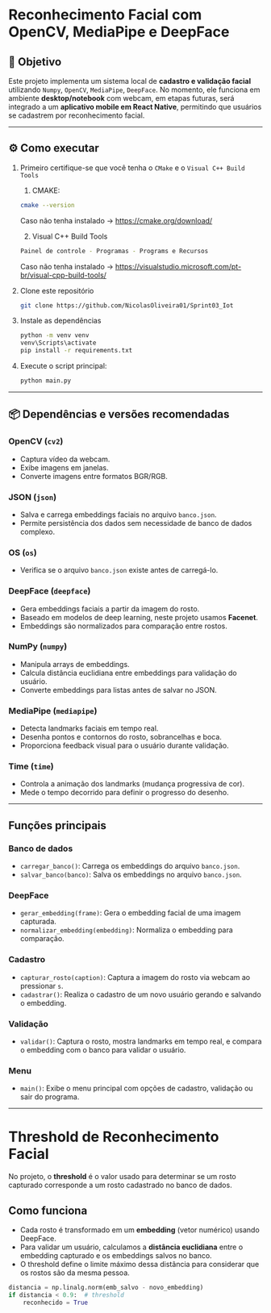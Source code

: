 # Reconhecimento Facial com OpenCV, MediaPipe e DeepFace

## 📌 Objetivo
Este projeto implementa um sistema local de **cadastro e validação facial** utilizando `Numpy`, `OpenCV`, `MediaPipe`, `DeepFace`. No momento, 
ele funciona em ambiente **desktop/notebook** com webcam, em etapas futuras, será integrado a um **aplicativo mobile em React Native**, 
permitindo que usuários se cadastrem por reconhecimento facial.

---

## ⚙️ Como executar
1. Primeiro certifique-se que você tenha o `CMake` e o `Visual C++ Build Tools`
    1. CMAKE:
    ```bash
    cmake --version
    ```
   Caso não tenha instalado -> https://cmake.org/download/
    
    2. Visual C++ Build Tools
    ```bash
    Painel de controle - Programas - Programs e Recursos
    ```
   Caso não tenha instalado -> https://visualstudio.microsoft.com/pt-br/visual-cpp-build-tools/
2. Clone este repositório  
    ```bash
    git clone https://github.com/NicolasOliveira01/Sprint03_Iot
    ```
3. Instale as dependências
    ```bash
    python -m venv venv
    venv\Scripts\activate
    pip install -r requirements.txt
    ```
5. Execute o script principal:
   ```bash
   python main.py
   ```
   
---

## 📦 Dependências e versões recomendadas

### **OpenCV (`cv2`)**
- Captura vídeo da webcam.
- Exibe imagens em janelas.
- Converte imagens entre formatos BGR/RGB.

### **JSON (`json`)**
- Salva e carrega embeddings faciais no arquivo `banco.json`.
- Permite persistência dos dados sem necessidade de banco de dados complexo.

### **OS (`os`)**
- Verifica se o arquivo `banco.json` existe antes de carregá-lo.

### **DeepFace (`deepface`)**
- Gera embeddings faciais a partir da imagem do rosto.
- Baseado em modelos de deep learning, neste projeto usamos **Facenet**.
- Embeddings são normalizados para comparação entre rostos.

### **NumPy (`numpy`)**
- Manipula arrays de embeddings.
- Calcula distância euclidiana entre embeddings para validação do usuário.
- Converte embeddings para listas antes de salvar no JSON.

### **MediaPipe (`mediapipe`)**
- Detecta landmarks faciais em tempo real.
- Desenha pontos e contornos do rosto, sobrancelhas e boca.
- Proporciona feedback visual para o usuário durante validação.

### **Time (`time`)**
- Controla a animação dos landmarks (mudança progressiva de cor).
- Mede o tempo decorrido para definir o progresso do desenho.

---

## Funções principais

### **Banco de dados**
- `carregar_banco()`: Carrega os embeddings do arquivo `banco.json`.  
- `salvar_banco(banco)`: Salva os embeddings no arquivo `banco.json`.  

### **DeepFace**
- `gerar_embedding(frame)`: Gera o embedding facial de uma imagem capturada.  
- `normalizar_embedding(embedding)`: Normaliza o embedding para comparação.

### **Cadastro**
- `capturar_rosto(caption)`: Captura a imagem do rosto via webcam ao pressionar `s`.  
- `cadastrar()`: Realiza o cadastro de um novo usuário gerando e salvando o embedding.

### **Validação**
- `validar()`: Captura o rosto, mostra landmarks em tempo real, e compara o embedding com o banco para validar o usuário.

### **Menu**
- `main()`: Exibe o menu principal com opções de cadastro, validação ou sair do programa.

---

# Threshold de Reconhecimento Facial

No projeto, o **threshold** é o valor usado para determinar se um rosto capturado corresponde a um rosto cadastrado no banco de dados.

## Como funciona

- Cada rosto é transformado em um **embedding** (vetor numérico) usando DeepFace.  
- Para validar um usuário, calculamos a **distância euclidiana** entre o embedding capturado e os embeddings salvos no banco.  
- O threshold define o limite máximo dessa distância para considerar que os rostos são da mesma pessoa.  

```python
distancia = np.linalg.norm(emb_salvo - novo_embedding)
if distancia < 0.9:  # threshold
    reconhecido = True
